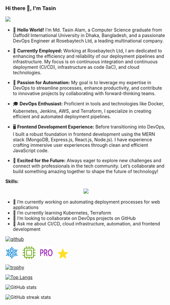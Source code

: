 ### Hi there 👋, I'm Tasin
![](https://i.imgur.com/SQXDeat.jpg)

- 👋 **Hello World!** I’m Md. Tasin Alam, a Computer Science graduate from Daffodil International University in Dhaka, Bangladesh, and a passionate DevOps Engineer at Rosebaytech Ltd, a leading multinational company.

- 🚀 **Currently Employed:** Working at Rosebaytech Ltd, I am dedicated to enhancing the efficiency and reliability of our deployment pipelines and infrastructure. My focus is on continuous integration and continuous deployment (CI/CD), infrastructure as code (IaC), and cloud technologies.

- 🌟 **Passion for Automation:** My goal is to leverage my expertise in DevOps to streamline processes, enhance productivity, and contribute to innovative projects by collaborating with forward-thinking teams.

- 🎓 **DevOps Enthusiast:** Proficient in tools and technologies like Docker, Kubernetes, Jenkins, AWS, and Terraform, I specialize in creating efficient and automated deployment pipelines.

- 🖥️ **Frontend Development Experience:** Before transitioning into DevOps, I built a robust foundation in frontend development using the MERN stack (MongoDB, Express.js, React.js, Node.js). I have experience crafting immersive user experiences through clean and efficient JavaScript code.

- 🚀 **Excited for the Future:** Always eager to explore new challenges and connect with professionals in the tech community. Let’s collaborate and build something amazing together to shape the future of technology!

**Skills:** <p align="center">
  <a href="https://skillicons.dev">
    <img src="https://skillicons.dev/icons?i=git,linux,docker,kubernetes,jenkins,aws,terraform,python,bash,ansible,react,nodejs,mongodb,express,html,css,js" />
  </a>
</p>

- 🔭 I’m currently working on automating deployment processes for web applications 
- 🌱 I’m currently learning Kubernetes, Terraform 
- 👯 I’m looking to collaborate on DevOps projects on GitHub 
- 💬 Ask me about CI/CD, cloud infrastructure, automation, and frontend development 

[<img src='https://cdn.jsdelivr.net/npm/simple-icons@3.0.1/icons/github.svg' alt='github' height='40'>](https://github.com/Tasin007)  

<a href='https://archiveprogram.github.com/'><img src='https://raw.githubusercontent.com/acervenky/animated-github-badges/master/assets/acbadge.gif' width='40' height='40'></a> <a href='https://docs.github.com/en/developers'><img src='https://raw.githubusercontent.com/acervenky/animated-github-badges/master/assets/devbadge.gif' width='40' height='40'></a> <a href='https://github.com/pricing'><img src='https://raw.githubusercontent.com/acervenky/animated-github-badges/master/assets/pro.gif' width='40' height='40'></a> <a href='https://stars.github.com/'><img src='https://raw.githubusercontent.com/acervenky/animated-github-badges/master/assets/starbadge.gif' width='35' height='35'></a> 

[![trophy](https://github-profile-trophy.vercel.app/?username=Tasin007)](https://github.com/ryo-ma/github-profile-trophy)

[![Top Langs](https://github-readme-stats.vercel.app/api/top-langs/?username=Tasin007)](https://github.com/anuraghazra/github-readme-stats)

![GitHub stats](https://github-readme-stats.vercel.app/api?username=Tasin007&show_icons=true&count_private=true)  

![GitHub streak stats](https://streak-stats.demolab.com/?user=Tasin007)  
